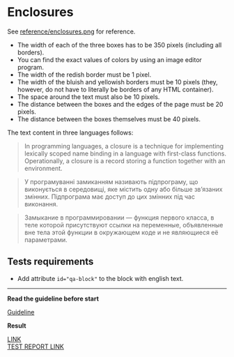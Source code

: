 # Enclosures

See [reference/enclosures.png](reference/enclosures.png) for reference.

* The width of each of the three boxes has to be 350 pixels (including all 
borders).
* You can find the exact values of colors by using an image editor program.
* The width of the redish border must be 1 pixel.
* The width of the bluish and yellowish borders must be 10 pixels (they, however, 
do not have to literally be borders of any HTML container).
* The space around the text must also be 10 pixels.
* The distance between the boxes and the edges of the page must be 20 pixels.
* The distance between the boxes themselves must be 40 pixels.

The text content in three languages follows:

> In programming languages, a closure is a technique for implementing lexically 
scoped name binding in a language with first-class functions. Operationally, a 
closure is a record storing a function together with an environment.

> У програмуванні замиканням називають підпрограму, що виконується в середовищі, 
яке містить одну або більше зв’язаних змінних. Підпрограма має доступ до цих 
змінних під час виконання.

> Замыкание в программировании — функция первого класса, в теле которой 
присутствуют ссылки на переменные, объявленные вне тела этой функции в 
окружающем коде и не являющиеся её параметрами.

## Tests requirements

* Add attribute `id="qa-block"` to the block with english text. 

---
**Read the guideline before start**

[Guideline](https://mate-academy.github.io/layout_task-guideline/)

**Result**

[LINK](https://nikakarelets.github.io/layout_enclosures/) <br>
[TEST REPORT LINK](https://nikakarelets.github.io/layout_enclosures/report/html_report/)
